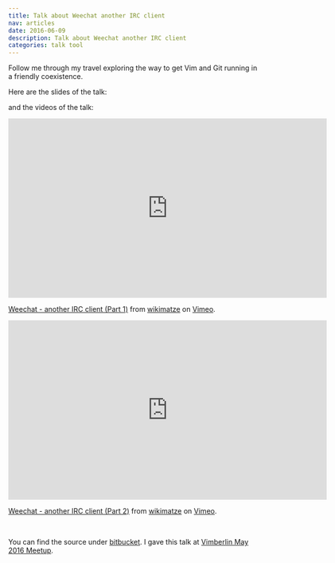 ```yaml
---
title: Talk about Weechat another IRC client
nav: articles
date: 2016-06-09
description: Talk about Weechat another IRC client
categories: talk tool
---
```


Follow me through my travel exploring the way to get Vim and Git running in a friendly coexistence.


Here are the slides of the talk:


<script async class="speakerdeck-embed" data-id="da19b520fde4424c9a24a5f049a69f82" data-ratio="1.33159947984395" src="//speakerdeck.com/assets/embed.js"></script>


and the videos of the talk:


<iframe src="https://player.vimeo.com/video/167374965" width="640" height="360" frameborder="0" webkitallowfullscreen mozallowfullscreen allowfullscreen></iframe> <p><a href="https://vimeo.com/167374965">Weechat - another IRC client (Part 1)</a> from <a href="https://vimeo.com/wikimatze">wikimatze</a> on <a href="https://vimeo.com">Vimeo</a>.</p>


<iframe src="https://player.vimeo.com/video/168291013" width="640" height="360" frameborder="0" webkitallowfullscreen mozallowfullscreen allowfullscreen></iframe> <p><a href="https://vimeo.com/168291013">Weechat - another IRC client (Part 2)</a> from <a href="https://vimeo.com/wikimatze">wikimatze</a> on <a href="https://vimeo.com">Vimeo</a>.</p>


<br>

You can find the source under [bitbucket](https://bitbucket.org/wikimatze/presentations/branch/weechat-another-irc-client "bitbucket").
I gave this talk at [Vimberlin May 2016 Meetup](http://vimberlin.de/may-2016-meetup "Vimberlin May 2016 Meetup").


